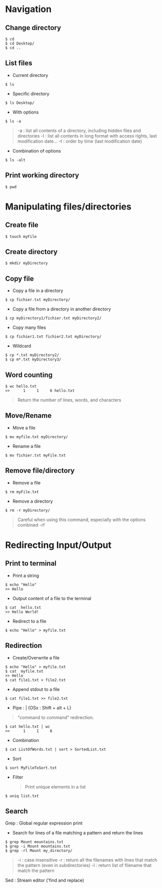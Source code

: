 

# Navigation
## Change directory
```shell
$ cd 
$ cd Desktop/
$ cd ..
```
## List files 
- Current directory
```shell 
$ ls
```
- Specific directory 
```shell 
$ ls Desktop/
```
- With options
```shell
$ ls -a
```
> -a : list all contents of a directory, including hidden files and directories
> -l : list all contents in long format with access rights, last modification date...
> -t : order by time (last modification date)

- Combination of options 
```shell
$ ls -alt
```
## Print working directory
```shell
$ pwd
```

# Manipulating files/directories
## Create file
```shell
$ touch myFile
```
## Create directory
```shell
$ mkdir myDirectory
```
## Copy file
- Copy a file in a directory
```shell
$ cp fichier.txt myDirectory/
```
- Copy a file from a directory in another directory
```shell
$ cp myDirectory1/fichier.txt myDirectory2/
```
- Copy many files 
```shell
$ cp fichier1.txt fichier2.txt myDirectory/
```
- Wildcard
```shell
$ cp *.txt myDirectory2/
$ cp m*.txt myDirectory3/
```
## Word counting
```shell
$ wc hello.txt
>>      1     1     6 hello.txt
```
> Return the number of lines, words, and characters
## Move/Rename
- Move a file 
```shell
$ mv myfile.txt myDirectory/
```
- Rename a file
```shell
$ mv fichier.txt myFile.txt
```

## Remove file/directory
- Remove a file 
```shell
$ rm myFile.txt
```
- Remove a directory 
```shell
$ rm -r myDirectory/
```  
> Careful when using this command, especially with the options combined -rf

# Redirecting Input/Output

## Print to terminal
- Print a string
```shell
$ echo "Hello"
>> Hello
``` 
- Output content of a file to the terminal 
```shell
$ cat  hello.txt
>> Hello World!
``` 
- Redirect to a file 
```shell
$ echo "Hello" > myfile.txt
``` 
## Redirection
- Create/Overwrite a file
```shell
$ echo "Hello" > myfile.txt
$ cat  myfile.txt
>> Hello
$ cat file1.txt > file2.txt
``` 

- Append stdout to a file
```shell
$ cat file1.txt >> file2.txt
```  

- Pipe : | (OSx : Shift + alt + L)
> "command to command" redirection.
```shell
$ cat hello.txt | wc
>>      1     1     6 
```
- Combination
```shell
$ cat ListOfWords.txt | sort > SortedList.txt
```
- Sort
```shell
$ sort MyFileToSort.txt
```
- Filter
	>Print unique elements in a list 
```shell
$ uniq list.txt
```
## Search
Grep : Global regular expression print
- Search for lines of a file matching a pattern and return the lines
```shell
$ grep Mount mountains.txt
$ grep -i Mount mountains.txt
$ grep -rl Mount my_directory/
```
> -i : case insensitive 
> -r : return all the filenames with lines that match the pattern (even in subdirectories)
> -l : return list of filename that match the pattern

Sed : Stream editor ('find and replace)

<!--stackedit_data:
eyJoaXN0b3J5IjpbLTE3NTE1OTg3ODIsLTY1MzMxNTA5NiwxNz
c5NDQ1NTA1LDIxMjAyODUxMjAsLTE2MTI0ODkyNjIsMTU1NTM0
ODAzOCw3MDQ3NDUyODEsMjE0MDY5MDgxOCwtMTY3NTIxODU2Mi
wxMDM4NTk2MTcsLTk4MjgxNzA1MiwtMTMxMjc2NjM4NCwxOTU2
NjMzOTY3LDU5OTk3NDgxOCwtMTA3MjY1NTI3OCwxNDE0Nzg1Nz
gyLC0xNTUyNjY5Mzk0LC00NzgyOTQ4NDMsLTEzMTEwMTgzNTZd
fQ==
-->